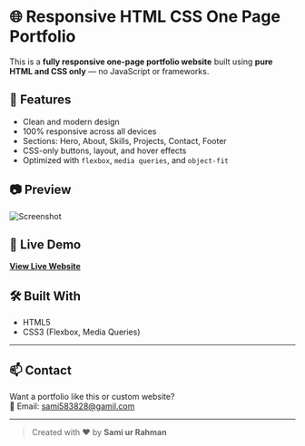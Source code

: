 # 🌐 Responsive HTML CSS One Page Portfolio

This is a **fully responsive one-page portfolio website** built using **pure HTML and CSS only** — no JavaScript or frameworks.

## 💼 Features
- Clean and modern design
- 100% responsive across all devices
- Sections: Hero, About, Skills, Projects, Contact, Footer
- CSS-only buttons, layout, and hover effects
- Optimized with `flexbox`, `media queries`, and `object-fit`

## 📷 Preview
![Screenshot](images/screenshots/)

## 🚀 Live Demo
**[View Live Website](https://sami-012.github.io/HTML-CSS-Portfolio/)**

## 🛠 Built With
- HTML5
- CSS3 (Flexbox, Media Queries)

---

## 📫 Contact
Want a portfolio like this or custom website?  
📧 Email: sami583828@gamil.com 

---

> Created with ❤️ by **Sami ur Rahman**
